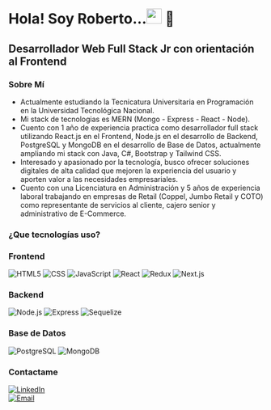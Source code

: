 <h1>Hola! Soy Roberto...<img src="https://raw.githubusercontent.com/iampavangandhi/iampavangandhi/master/gifs/Hi.gif" width="30px"> 🚀</h1>
<h2>Desarrollador Web Full Stack Jr con orientación al Frontend</h2>

### Sobre Mí 
- Actualmente estudiando la Tecnicatura Universitaria en Programación en la Universidad Tecnológica Nacional.
- Mi stack de tecnologias es MERN (Mongo - Express - React - Node).
- Cuento con 1 año de experiencia practica como desarrollador full stack utilizando React.js en el Frontend, Node.js en el desarrollo de Backend, PostgreSQL y MongoDB en el desarrollo de Base de Datos, actualmente ampliando mi stack con Java, C#, Bootstrap y Tailwind CSS.
- Interesado y apasionado por la tecnología, busco ofrecer soluciones digitales de alta calidad que mejoren la experiencia del usuario y aporten valor a las necesidades empresariales.
- Cuento con una Licenciatura en Administración y 5 años de experiencia laboral trabajando en empresas de Retail (Coppel, Jumbo Retail y COTO) como representante de servicios al cliente, cajero senior y administrativo de E-Commerce.

### ¿Que tecnologías uso?
<h3>Frontend</h3>

  ![HTML5](https://img.shields.io/badge/-HTML5-333333?style=flat&logo=HTML5)
  ![CSS](https://img.shields.io/badge/-CSS-333333?style=flat&logo=CSS3&logoColor=1572B6)
  ![JavaScript](https://img.shields.io/badge/-JavaScript-333333?style=flat&logo=javascript)
  ![React](https://img.shields.io/badge/-React-333333?style=flat&logo=react)
  ![Redux](https://img.shields.io/badge/-Redux-333333?style=flat&logo=redux)
  ![Next.js](https://img.shields.io/badge/-Next.js-333333?style=flat&logo=next.js)
<h3>Backend</h3>

  ![Node.js](https://img.shields.io/badge/-Node.js-333333?style=flat&logo=node.js)
  ![Express](https://img.shields.io/badge/-Express-333333?style=flat&logo=express)
  ![Sequelize](https://img.shields.io/badge/-Sequelize-333333?style=flat&logo=sequelize)
<h3>Base de Datos</h3>

  ![PostgreSQL](https://img.shields.io/badge/-PostgreSQL-333333?style=flat&logo=postgresql)
  ![MongoDB](https://img.shields.io/badge/-MongoDB-333333?style=flat&logo=MongoDB)

### Contactame
<a href="https://www.linkedin.com/in/roberto-esteban-rocha/"><img alt="LinkedIn" src="https://img.shields.io/badge/LinkedIn-Roberto%20Rocha-blue?style=flat-square&logo=linkedin"></a>  
<a href="robertoestebanrocha91@gmail.com"><img alt="Email" src="https://img.shields.io/badge/Gmail-robertoestebanrocha91@gmail.com-blue?style=flat-square&logo=gmail"></a>  

<!--
**ElRobertRocha91/ElRobertRocha91** is a ✨ _special_ ✨ repository because its `README.md` (this file) appears on your GitHub profile.

Here are some ideas to get you started:

- 🔭 I’m currently working on ...
- 🌱 I’m currently learning ...
- 👯 I’m looking to collaborate on ...
- 🤔 I’m looking for help with ...
- 💬 Ask me about ...
- 📫 How to reach me: ...
- 😄 Pronouns: ...
- ⚡ Fun fact: ...
-->
